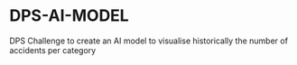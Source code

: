 # DPS-AI-MODEL
DPS Challenge to create an AI model to visualise historically the number of accidents per category
